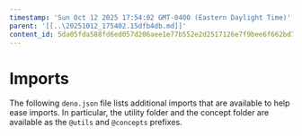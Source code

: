 ```yaml
---
timestamp: 'Sun Oct 12 2025 17:54:02 GMT-0400 (Eastern Daylight Time)'
parent: '[[..\20251012_175402.15dfb4db.md]]'
content_id: 5da05fda588fd6ed057d206aee1e77b552e2d2517126e7f9bee6f662bd7c0afe
---
```


# Imports

The following `deno.json` file lists additional imports that are available to help ease imports. In particular, the utility folder and the concept folder are available as the `@utils` and `@concepts` prefixes.
